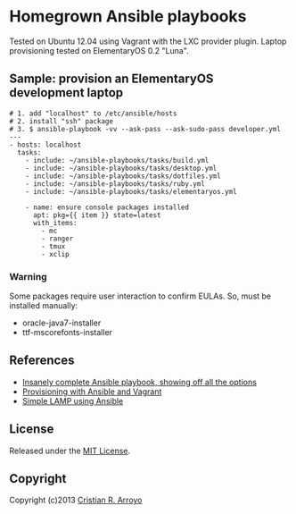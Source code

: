 # Homegrown Ansible playbooks

Tested on Ubuntu 12.04 using Vagrant with the LXC provider plugin. Laptop provisioning tested on ElementaryOS 0.2 "Luna".

## Sample: provision an ElementaryOS development laptop

    # 1. add "localhost" to /etc/ansible/hosts
    # 2. install "ssh" package
    # 3. $ ansible-playbook -vv --ask-pass --ask-sudo-pass developer.yml
    ---
    - hosts: localhost
      tasks:
        - include: ~/ansible-playbooks/tasks/build.yml    
        - include: ~/ansible-playbooks/tasks/desktop.yml
        - include: ~/ansible-playbooks/tasks/dotfiles.yml
        - include: ~/ansible-playbooks/tasks/ruby.yml
        - include: ~/ansible-playbooks/tasks/elementaryos.yml    

        - name: ensure console packages installed
          apt: pkg={{ item }} state=latest
          with_items:
            - mc
            - ranger
            - tmux
            - xclip

### Warning

Some packages require user interaction to confirm EULAs. So, must be installed manually:

- oracle-java7-installer
- ttf-mscorefonts-installer

## References

* [Insanely complete Ansible playbook, showing off all the options][gst]
* [Provisioning with Ansible and Vagrant][scl]
* [Simple LAMP using Ansible][git] 

[git]: https://github.com/ansible/ansible-examples/tree/master/lamp_simple
[scl]: http://julien.ponge.org/blog/scalable-and-understandable-provisioning-with-ansible-and-vagrant/
[gst]: https://gist.github.com/marktheunissen/2979474

## License

Released under the [MIT License](http://www.opensource.org/licenses/MIT).

## Copyright

Copyright (c)2013 [Cristian R. Arroyo](mailto:cristian.arroyo@vivaserver.com)
